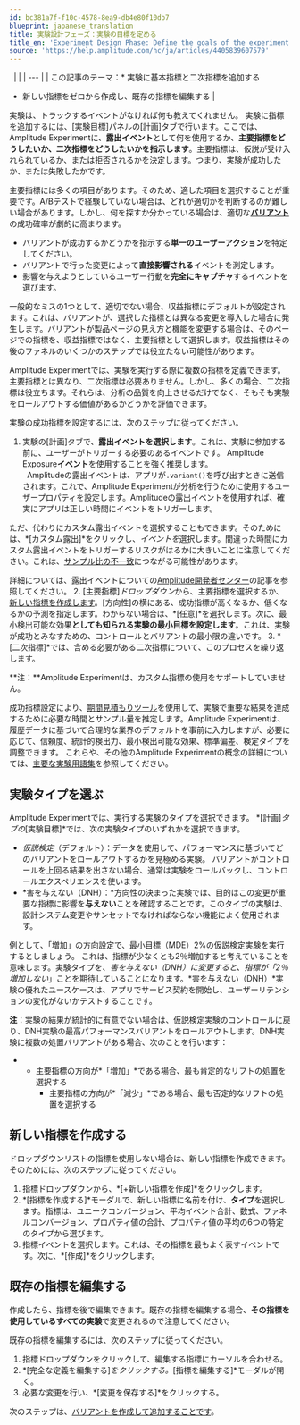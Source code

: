 ```yaml
---
id: bc381a7f-f10c-4578-8ea9-db4e80f10db7
blueprint: japanese_translation
title: 実験設計フェーズ：実験の目標を定める
title_en: 'Experiment Design Phase: Define the goals of the experiment'
source: 'https://help.amplitude.com/hc/ja/articles/4405839607579'
---
```

 
|  |
| --- |
| この記事のテーマ：* 実験に基本指標と二次指標を追加する
* 新しい指標をゼロから作成し、既存の指標を編集する
 |

実験は、トラックするイベントがなければ何も教えてくれません。 実験に指標を追加するには、[実験目標]パネルの[計画]タブで行います。ここでは、Amplitude Experimentに、**露出イベント**として何を使用するか、**主要指標をどうしたいか、**二次指標をどうしたいか**を指示します**。主要指標は、仮説が受け入れられているか、または拒否されるかを決定します。つまり、実験が成功したか、または失敗したかです。

主要指標には多くの項目があります。そのため、適した項目を選択することが重要です。A/Bテストで経験していない場合は、どれが適切かを判断するのが難しい場合があります。しかし、何を探すか分かっている場合は、適切な[**バリアント**](https://help.amplitude.com/hc/en-us/articles/4405832771995)の成功確率が劇的に高まります。

* バリアントが成功するかどうかを指示する**単一のユーザーアクション**を特定してください。
* バリアントで行った変更によって**直接影響される**イベントを測定します。
* 影響を与えようとしているユーザー行動を**完全にキャプチャ**するイベントを選びます。

一般的なミスの1つとして、適切でない場合、収益指標にデフォルトが設定されます。これは、バリアントが、選択した指標とは異なる変更を導入した場合に発生します。バリアントが製品ページの見え方と機能を変更する場合は、そのページでの指標を、収益指標ではなく、主要指標として選択します。収益指標はその後のファネルのいくつかのステップでは役立たない可能性があります。

Amplitude Experimentでは、実験を実行する際に複数の指標を定義できます。主要指標とは異なり、二次指標は必要ありません。しかし、多くの場合、二次指標は役立ちます。それらは、分析の品質を向上させるだけでなく、そもそも実験をロールアウトする価値があるかどうかを評価できます。

実験の成功指標を設定するには、次のステップに従ってください。

1. 実験の[計画]タブで、**露出イベントを選択します**。これは、実験に参加する前に、ユーザーがトリガーする必要のあるイベントです。 Amplitude Exposure**イベント**を使用することを強く推奨します。  
 
Amplitudeの露出イベントは、アプリが`.variant()`を呼び出すときに送信されます。これで、Amplitude Experimentが分析を行うために使用するユーザープロパティを設定します。Amplitudeの露出イベントを使用すれば、確実にアプリは正しい時間にイベントをトリガーします。

ただ、代わりにカスタム露出イベントを選択することもできます。そのためには、*[カスタム露出]*をクリックし、*イベントを*選択します。間違った時間にカスタム露出イベントをトリガーするリスクがはるかに大きいことに注意してください。これは、[サンプル比の不一致](https://help.amplitude.com/hc/en-us/articles/8043418569371)につながる可能性があります。  
  
詳細については、露出イベントについての[Amplitude開発者センター](https://www.docs.developers.amplitude.com/experiment/general/exposure-tracking/)の記事を参照してください。
2. [主要指標]*ドロップダウン*から、主要指標を選択するか、[新しい指標を作成します](#h_01GGTJNCEW0N6RP1VAPRC6H6Y5)。[方向性]の横にある、成功指標が高くなるか、低くなるかの予測を指定します。わからない場合は、*[任意]*を選択します。次に、最小検出可能な効果**としても知られる実験の最小目標を設定します**。これは、実験が成功とみなすための、コントロールとバリアントの最小限の違いです。
3. *[二次指標]*では、含める必要がある二次指標について、このプロセスを繰り返します。

**注：**Amplitude Experimentは、カスタム指標の使用をサポートしていません。

成功指標設定により、[期間見積もりツール](https://help.amplitude.com/hc/en-us/articles/11502996649371)を使用して、実験で重要な結果を達成するために必要な時間とサンプル量を推定します。Amplitude Experimentは、履歴データに基づいて合理的な業界のデフォルトを事前に入力しますが、必要に応じて、信頼度、統計的検出力、最小検出可能な効果、標準偏差、検定タイプを調整できます。 これらや、その他のAmplitude Experimentの概念の詳細については、[主要な実験用語集](https://help.amplitude.com/hc/en-us/articles/360061651452)を参照してください。

## 実験タイプを選ぶ

Amplitude Experimentでは、実行する実験のタイプを選択できます。 *[計画]*タブの*[実験目標]*では、次の実験タイプのいずれかを選択できます。

* *仮説検定*（デフォルト）：データを使用して、パフォーマンスに基づいてどのバリアントをロールアウトするかを見極める実験。 バリアントがコントロールを上回る結果を出さない場合、通常は実験をロールバックし、コントロールエクスペリエンスを使います。
* *害を与えない（DNH）：*方向性の決まった実験では、目的はこの変更が重要な指標に影響を**与えない**ことを確認することです。このタイプの実験は、設計システム変更やサンセットでなければならない機能によく使用されます。

例として、「増加」の方向設定で、最小目標（MDE）2%の仮説検定実験を実行するとしましょう。 これは、指標が少なくとも2％増加すると考えていることを意味します。実験タイプを、*害を与えない（DNH）*に変更すると、指標が「2％増加*しない*」ことを期待していることになります。*害を与えない（DNH）*実験の優れたユースケースは、アプリでサービス契約を開始し、ユーザーリテンションの変化がないかテストすることです。

**注**：実験の結果が統計的に有意でない場合は、仮説検定実験のコントロールに戻り、DNH実験の最高パフォーマンスバリアントをロールアウトします。DNH実験に複数の処置バリアントがある場合、次のことを行います：

* * 主要指標の方向が*「増加」*である場合、最も肯定的なリフトの処置を選択する
	* 主要指標の方向が*「減少」*である場合、最も否定的なリフトの処置を選択する

## 新しい指標を作成する

ドロップダウンリストの指標を使用しない場合は、新しい指標を作成できます。 そのためには、次のステップに従ってください。

1. 指標ドロップダウンから、*[+新しい指標を作成]*をクリックします。
2. *[指標を作成する]*モーダルで、新しい指標に名前を付け、**タイプ**を選択します。指標は、ユニークコンバージョン、平均イベント合計、数式、ファネルコンバージョン、プロパティ値の合計、プロパティ値の平均の6つの特定のタイプから選びます。
3. 指標イベントを選択します。これは、その指標を最もよく表すイベントです。次に、*[作成]*をクリックします。

## 既存の指標を編集する

作成したら、指標を後で編集できます。既存の指標を編集する場合、**その指標を使用しているすべての実験**で変更されるので注意してください。

既存の指標を編集するには、次のステップに従ってください。

1. 指標ドロップダウンをクリックして、編集する指標にカーソルを合わせる。
2. *[完全な定義を編集する]*をクリックする。*[指標を編集する]*モーダルが開く。
3. 必要な変更を行い、*[変更を保存する]*をクリックする。

次のステップは、[バリアントを作成して追加することです](https://help.amplitude.com/hc/en-us/articles/4405832771995)。
